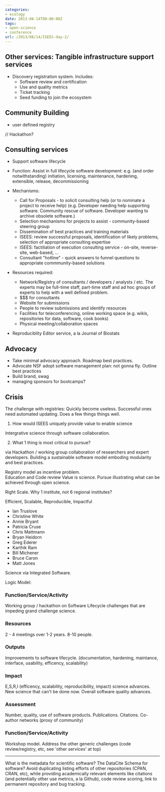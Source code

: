 ```yaml
---
categories:
- ecology
date: 2013-08-14T00:00:00Z
tags:
- open-science
- conference
url: /2013/08/14/ISEES-day-2/
---
```


Other services: Tangible infrastructure support services  
--------------------------------------------------------
- Discovery registration system. Includes:
  - Software review and certification
  - Use and quality metrics
  - Ticket tracking
  - Seed funding to join the ecosystem

Community Building
------------------

- user defined registry

// Hackathon?

Consulting services 
------------------

- Support software lifecycle 


- Function: Assist in full lifecycle software development: e.g. (and order notwithstanding) initiation, licensing, maintenance, hardening, extensible,  release, decommissioning
- Mechanisms:
  - Call for Proposals - to solicit consulting help (or to nominate a project to receive help)
  (e.g. Developer needing help supporting software.  Community rescue of software. Developer wanting to archive obsolete software.)
  - Selection mechanisms for projects to assist - community-based steering group
  - Dissemination of best practices and training materials
  - ISEES: review successful proposals, identification of likely problems, selection of appropriate consulting expertise
  - ISEES: factiliation of execution consulting service - on-site, reverse-site, web-based, ...
  - Consultant "hotline" - quick answers to funnel questions to appropriate commmunity-based solutions
  
- Resources required:
  - Network/Registry of consultants / developers / analysts / etc.  The experts may be full-time staff, part-time staff and ad hoc groups of experts to help with a well defined problem.
  - $$$ for consultants
  - Website for submissions
  - People to review submissions and identify resources
  - Facilities for teleconferencing, online working space (e.g. wikis, repositories for data, software, cook books)
  - Physical meeting/collaboration spaces



- Reproduciblity Editor service, a la Journal of Biostats



Advocacy
--------

- Take minimal advocacy approach.  Roadmap best practices.
- Advocate NSF adopt software management plan: not gonna fly.  Outline best practices
- Build brand, swag
- managing sponsors for bootcamps?  


Crisis
------


The challenge with registries: Quickly become useless.  Successful ones need automated updating.  Does a few things things well.  


1) How would ISEES uniquely provide value to enable science

Intergrative science through software collaboration.  

2) What 1 thing is most critical to pursue?  

via Hackathon / working group collaboration of researchers and expert developers.
Building a sustainable software model emboding modularity and best practices.  


Registry model as incentive problem.  
Education and Code review
Value is science. Pursue illustrating what can be achieved through open science.  


Right Scale. Why 1 institute, not 6 regional institutes?  

Efficient, Scalable, Reproducible, Impactful

- Ian Truslove
- Christine White
- Annie Bryant
- Patricia Cruse
- Chris Mattmann
- Bryan Heidorn
- Greg Ederer
- Karthik Ram
- Bill Michener
- Bruce Caron
- Matt Jones


Science via Integrated Software.  

Logic Model:

### Function/Service/Activity
Working group / hackathon on Software Lifecycle challenges that are impeding grand challenge science.  

### Resources

2 - 4 meetings over 1-2 years.  8-10 people.  

### Outputs 

Improvements to software lifecycle.  (documentation, hardening, maintance, interface, usability, efficency, scalability)

### Impact

E,S,R,I (efficency, scalability, reproducibility, impact) science advances.  New science that can't be done now.  Overall software quality advances.  

### Assessment

Number, quality, use of software products.  Publications. Citations. Co-author networks (proxy of community)



### Function/Service/Activity

Workshop model. Address the other generic challenges (code review/registry, etc, see 'other services' at top)

-------



What is the metadata for scientific software? The DataCite Schema for software?  Avoid duplicating listing efforts of other repositories (CPAN, CRAN, etc), while providing academically relevant elements like citations (and potentially other use metrics, a la Github), code review scoring, link to permanent repository and bug tracking.  

